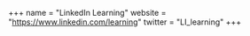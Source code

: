 +++
name = "LinkedIn Learning"
website = "https://www.linkedin.com/learning"
twitter = "LI_learning"
+++